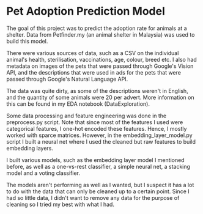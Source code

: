 # Pet Adoption Prediction Model

The goal of this project was to predict the adoption rate for animals at a shelter. Data from Petfinder.my (an animal shelter in Malaysia) was used to build this model.

There were various sources of data, such as a CSV on the individual animal's health, sterilisation, vaccinations, age, colour, breed etc.
I also had metadata on images of the pets that were passed through Google's Vision API, and the descriptions that were used in ads for the pets that were passed through Google's Natural Language API.

The data was quite dirty, as some of the descriptions weren't in English, and the quantity of some animals were 20 per advert. More information on this can be found in my EDA notebook (DataExploration).

Some data processing and feature engineering was done in the preprocess.py script. Note that since most of the features I used were categorical features, I one-hot encoded these features. Hence, I mostly worked with sparce matrices. However, in the embedding_layer_model.py script I built a neural net where I used the cleaned but raw features to build embedding layers.

I built various models, such as the embedding layer model I mentioned before, as well as a one-vs-rest classifier, a simple neural net, a stacking model and a voting classifier. 

The models aren't performing as well as I wanted, but I suspect it has a lot to do with the data that can only be cleaned up to a certain point. Since I had so little data, I didn't want to remove any data for the purpose of cleaning so I tried my best with what I had.
